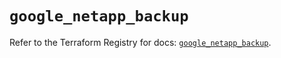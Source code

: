 # `google_netapp_backup`

Refer to the Terraform Registry for docs: [`google_netapp_backup`](https://registry.terraform.io/providers/hashicorp/google-beta/6.49.0/docs/resources/google_netapp_backup).
